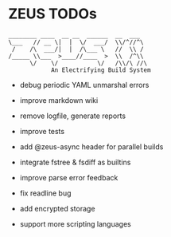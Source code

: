 # ZEUS TODOs

    ________ ____  __ __  ______  __  ___
    \___   // __ \|  |  \/  ___/  \\/^//^\
     /    /\  ___/|  |  /\___ \   //  \\ /
    /_____ \\___  >____//____  >  \\  /^\\
          \/    \/           \/   /\\/\ //\
                An Electrifying Build System

- debug periodic YAML unmarshal errors
- improve markdown wiki
- remove logfile, generate reports
- improve tests
- add @zeus-async header for parallel builds

- integrate fstree & fsdiff as builtins
- improve parse error feedback
- fix readline bug

- add encrypted storage
- support more scripting languages